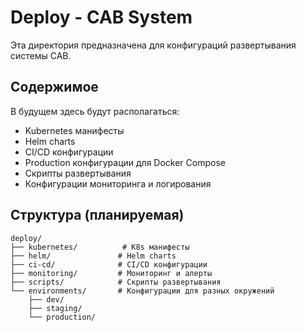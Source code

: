 # Deploy - CAB System

Эта директория предназначена для конфигураций развертывания системы CAB.

## Содержимое

В будущем здесь будут располагаться:
- Kubernetes манифесты
- Helm charts
- CI/CD конфигурации
- Production конфигурации для Docker Compose
- Скрипты развертывания
- Конфигурации мониторинга и логирования

## Структура (планируемая)

```
deploy/
├── kubernetes/          # K8s манифесты
├── helm/               # Helm charts
├── ci-cd/              # CI/CD конфигурации
├── monitoring/         # Мониторинг и алерты
├── scripts/            # Скрипты развертывания
└── environments/       # Конфигурации для разных окружений
    ├── dev/
    ├── staging/
    └── production/
```
